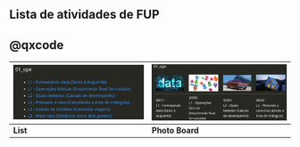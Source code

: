 ## Lista de atividades de FUP
## @qxcode
[![](config/list.png)](categorias.md#qxcode) | [![](config/view.png)](photo_board.md#qxcode) 
-|-
**List** | **Photo Board**